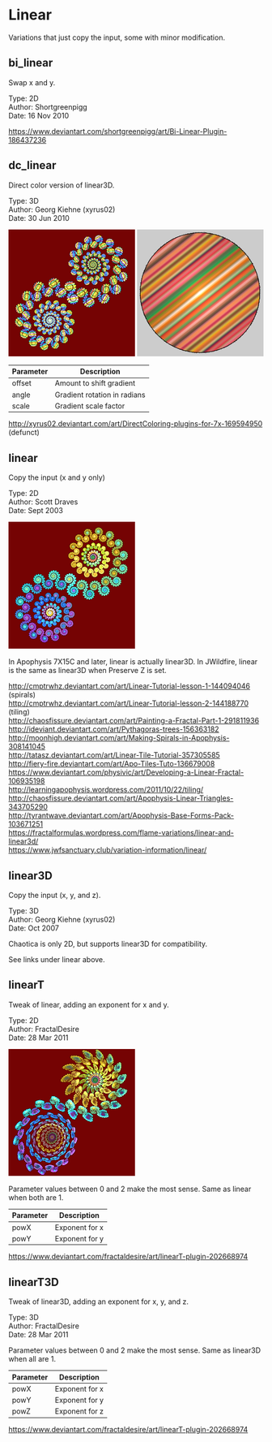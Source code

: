 # Linear
Variations that just copy the input, some with minor modification.

## bi_linear
Swap x and y.

Type: 2D   
Author: Shortgreenpigg   
Date: 16 Nov 2010   

https://www.deviantart.com/shortgreenpigg/art/Bi-Linear-Plugin-186437236   

## dc_linear
Direct color version of linear3D.

Type: 3D  
Author: Georg Kiehne (xyrus02)  
Date: 30 Jun 2010

![](dc_linear-1.png) ![](dc_linear-2.png)

| Parameter | Description |
| --- | --- |
| offset | Amount to shift gradient |
| angle | Gradient rotation in radians |
| scale | Gradient scale factor |

http://xyrus02.deviantart.com/art/DirectColoring-plugins-for-7x-169594950 (defunct)   

## linear
Copy the input (x and y only)

Type: 2D  
Author: Scott Draves  
Date: Sept 2003  

![](linear-1.png)

In Apophysis 7X15C and later, linear is actually linear3D. In JWildfire, linear is the same as linear3D when Preserve Z is set.

http://cmptrwhz.deviantart.com/art/Linear-Tutorial-lesson-1-144094046 (spirals)   
http://cmptrwhz.deviantart.com/art/Linear-Tutorial-lesson-2-144188770 (tiling)   
http://chaosfissure.deviantart.com/art/Painting-a-Fractal-Part-1-291811936   
http://ideviant.deviantart.com/art/Pythagoras-trees-156363182   
http://moonhigh.deviantart.com/art/Making-Spirals-in-Apophysis-308141045   
http://tatasz.deviantart.com/art/Linear-Tile-Tutorial-357305585   
http://fiery-fire.deviantart.com/art/Apo-Tiles-Tuto-136679008   
https://www.deviantart.com/physivic/art/Developing-a-Linear-Fractal-106935198   
http://learningapophysis.wordpress.com/2011/10/22/tiling/   
http://chaosfissure.deviantart.com/art/Apophysis-Linear-Triangles-343705290   
http://tyrantwave.deviantart.com/art/Apophysis-Base-Forms-Pack-103671251   
https://fractalformulas.wordpress.com/flame-variations/linear-and-linear3d/   
https://www.jwfsanctuary.club/variation-information/linear/   

## linear3D
Copy the input (x, y, and z).

Type: 3D  
Author: Georg Kiehne (xyrus02)  
Date: Oct 2007  

Chaotica is only 2D, but supports linear3D for compatibility.

See links under linear above.

## linearT
Tweak of linear, adding an exponent for x and y.

Type: 2D  
Author: FractalDesire  
Date: 28 Mar 2011  

![](linearT-1.png)

Parameter values between 0 and 2 make the most sense. Same as linear when both are 1.

| Parameter | Description |
| --- | --- |
| powX | Exponent for x |
| powY | Exponent for y |

https://www.deviantart.com/fractaldesire/art/linearT-plugin-202668974   

## linearT3D
Tweak of linear3D, adding an exponent for x, y, and z.

Type: 3D  
Author: FractalDesire  
Date: 28 Mar 2011  

Parameter values between 0 and 2 make the most sense. Same as linear3D when all are 1.

| Parameter | Description |
| --- | --- |
| powX | Exponent for x |
| powY | Exponent for y |
| powZ | Exponent for z |

https://www.deviantart.com/fractaldesire/art/linearT-plugin-202668974   
